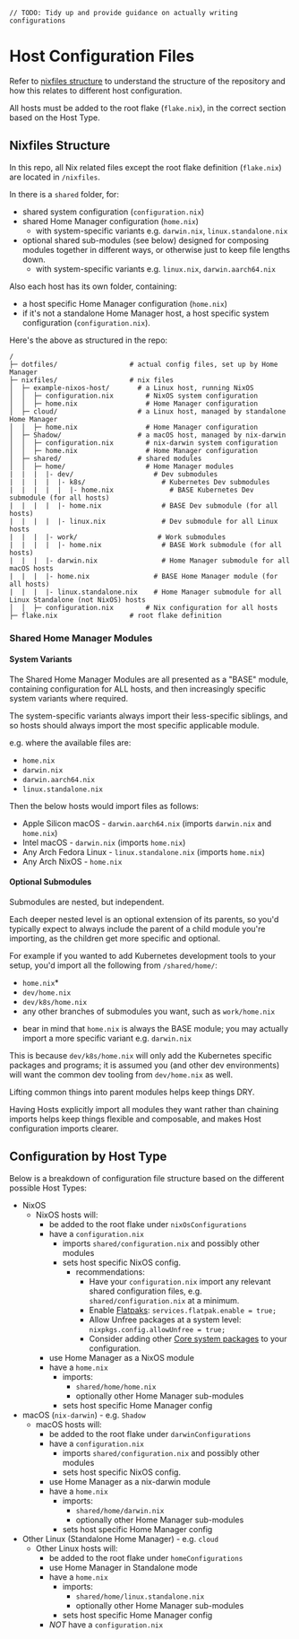 `// TODO: Tidy up and provide guidance on actually writing configurations`

# Host Configuration Files

Refer to [nixfiles structure](#nixfiles-structure) to understand the structure of the repository and how this relates to different host configuration.

All hosts must be added to the root flake (`flake.nix`), in the correct section based on the Host Type.

## Nixfiles Structure

In this repo, all Nix related files except the root flake definition (`flake.nix`) are located in `/nixfiles`.

In there is a `shared` folder, for:

- shared system configuration (`configuration.nix`)
- shared Home Manager configuration (`home.nix`)
  - with system-specific variants e.g. `darwin.nix`, `linux.standalone.nix`
- optional shared sub-modules (see below) designed for composing modules together in different ways, or otherwise just to keep file lengths down.
  - with system-specific variants e.g. `linux.nix`, `darwin.aarch64.nix`

Also each host has its own folder, containing:

- a host specific Home Manager configuration (`home.nix`)
- if it's not a standalone Home Manager host, a host specific system configuration (`configuration.nix`).

Here's the above as structured in the repo:

```
/
├─ dotfiles/                  # actual config files, set up by Home Manager
├─ nixfiles/                  # nix files
│  ├─ example-nixos-host/       # a Linux host, running NixOS
│  │  ├─ configuration.nix        # NixOS system configuration
│  │  ├─ home.nix                 # Home Manager configuration
│  ├─ cloud/                    # a Linux host, managed by standalone Home Manager
│  │  ├─ home.nix                 # Home Manager configuration
│  ├─ Shadow/                   # a macOS host, managed by nix-darwin
│  │  ├─ configuration.nix        # nix-darwin system configuration
│  │  ├─ home.nix                 # Home Manager configuration
│  ├─ shared/                   # shared modules
│  │  ├─ home/                    # Home Manager modules
|  |  |  |- dev/                    # Dev submodules
|  |  |  |  |- k8s/                   # Kubernetes Dev submodules
|  |  |  |  |  |- home.nix              # BASE Kubernetes Dev submodule (for all hosts)
|  |  |  |  |- home.nix               # BASE Dev submodule (for all hosts)
|  |  |  |  |- linux.nix              # Dev submodule for all Linux hosts
|  |  |  |- work/                    # Work submodules
|  |  |  |  |- home.nix               # BASE Work submodule (for all hosts)
|  |  |  |- darwin.nix                # Home Manager submodule for all macOS hosts
|  |  |  |- home.nix                # BASE Home Manager module (for all hosts)
|  |  |  |- linux.standalone.nix    # Home Manager submodule for all Linux Standalone (not NixOS) hosts
│  │  ├─ configuration.nix        # Nix configuration for all hosts
├─ flake.nix                  # root flake definition
```

### Shared Home Manager Modules

#### System Variants

The Shared Home Manager Modules are all presented as a "BASE" module, containing configuration for ALL hosts, and then increasingly specific system variants where required.

The system-specific variants always import their less-specific siblings, and so hosts should always import the most specific applicable module.

e.g. where the available files are:

- `home.nix`
- `darwin.nix`
- `darwin.aarch64.nix`
- `linux.standalone.nix`

Then the below hosts would import files as follows:

- Apple Silicon macOS - `darwin.aarch64.nix` (imports `darwin.nix` and `home.nix`)
- Intel macOS - `darwin.nix` (imports `home.nix`)
- Any Arch Fedora Linux - `linux.standalone.nix` (imports `home.nix`)
- Any Arch NixOS - `home.nix`

#### Optional Submodules

Submodules are nested, but independent.

Each deeper nested level is an optional extension of its parents, so you'd typically expect to always include the parent of a child module you're importing, as the children get more specific and optional.

For example if you wanted to add Kubernetes development tools to your setup, you'd import all the following from `/shared/home/`:

- `home.nix`*
- `dev/home.nix`
- `dev/k8s/home.nix`
- any other branches of submodules you want, such as `work/home.nix`

* bear in mind that `home.nix` is always the BASE module; you may actually import a more specific variant e.g. `darwin.nix`

This is because `dev/k8s/home.nix` will only add the Kubernetes specific packages and programs; it is assumed you (and other dev environments) will want the common dev tooling from `dev/home.nix` as well.

Lifting common things into parent modules helps keep things DRY.

Having Hosts explicitly import all modules they want rather than chaining imports helps keep things flexible and composable, and makes Host configuration imports clearer.

## Configuration by Host Type

Below is a breakdown of configuration file structure based on the different possible Host Types:

- NixOS
  - NixOS hosts will:
    - be added to the root flake under `nixOsConfigurations`
    - have a `configuration.nix`
      - imports `shared/configuration.nix` and possibly other modules
      - sets host specific NixOS config.
        - recommendations:
          - Have your `configuration.nix` import any relevant shared configuration files, e.g. `shared/configuration.nix` at a minimum.
          - Enable [Flatpaks](sources/flatpak.md): `services.flatpak.enable = true;`
          - Allow Unfree packages at a system level: `nixpkgs.config.allowUnfree = true;`
          - Consider adding other [Core system packages](sources/host-nix.md) to your configuration.
    - use Home Manager as a NixOS module
    - have a `home.nix`
      - imports:
        - `shared/home/home.nix`
        - optionally other Home Manager sub-modules
      - sets host specific Home Manager config
- macOS (`nix-darwin`) - e.g. `Shadow`
  - macOS hosts will:
    - be added to the root flake under `darwinConfigurations`
    - have a `configuration.nix`
      - imports `shared/configuration.nix` and possibly other modules
      - sets host specific NixOS config.
    - use Home Manager as a nix-darwin module
    - have a `home.nix`
      - imports:
        - `shared/home/darwin.nix`
        - optionally other Home Manager sub-modules
      - sets host specific Home Manager config
- Other Linux (Standalone Home Manager) - e.g. `cloud`
  - Other Linux hosts will:
    - be added to the root flake under `homeConfigurations`
    - use Home Manager in Standalone mode
    - have a `home.nix`
      - imports:
        - `shared/home/linux.standalone.nix`
        - optionally other Home Manager sub-modules
      - sets host specific Home Manager config
    - _NOT_ have a `configuration.nix`
